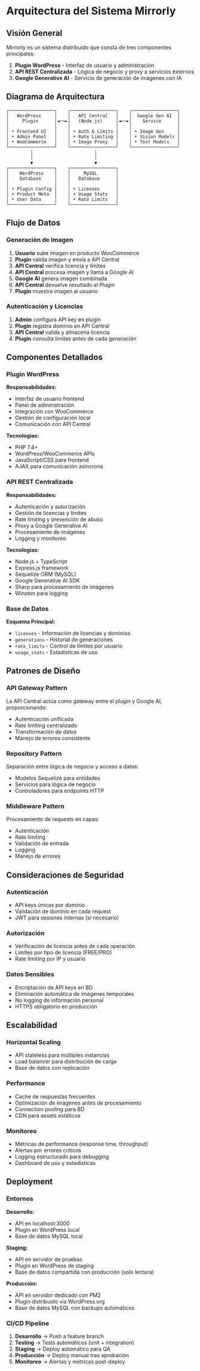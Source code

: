 # Arquitectura del Sistema Mirrorly

## Visión General

Mirrorly es un sistema distribuido que consta de tres componentes principales:

1. **Plugin WordPress** - Interfaz de usuario y administración
2. **API REST Centralizada** - Lógica de negocio y proxy a servicios externos
3. **Google Generative AI** - Servicio de generación de imágenes con IA

## Diagrama de Arquitectura

```
┌─────────────────┐    ┌─────────────────┐    ┌─────────────────┐
│   WordPress     │    │   API Central   │    │  Google Gen AI  │
│     Plugin      │◄──►│   (Node.js)     │◄──►│    Service      │
│                 │    │                 │    │                 │
│ • Frontend UI   │    │ • Auth & Limits │    │ • Image Gen     │
│ • Admin Panel   │    │ • Rate Limiting │    │ • Vision Models │
│ • WooCommerce   │    │ • Image Proxy   │    │ • Text Models   │
└─────────────────┘    └─────────────────┘    └─────────────────┘
         │                       │
         │                       │
         ▼                       ▼
┌─────────────────┐    ┌─────────────────┐
│    WordPress    │    │     MySQL       │
│    Database     │    │   Database      │
│                 │    │                 │
│ • Plugin Config │    │ • Licenses      │
│ • Product Meta  │    │ • Usage Stats   │
│ • User Data     │    │ • Rate Limits   │
└─────────────────┘    └─────────────────┘
```

## Flujo de Datos

### Generación de Imagen

1. **Usuario** sube imagen en producto WooCommerce
2. **Plugin** valida imagen y envía a API Central
3. **API Central** verifica licencia y límites
4. **API Central** procesa imagen y llama a Google AI
5. **Google AI** genera imagen combinada
6. **API Central** devuelve resultado al Plugin
7. **Plugin** muestra imagen al usuario

### Autenticación y Licencias

1. **Admin** configura API key en plugin
2. **Plugin** registra dominio en API Central
3. **API Central** valida y almacena licencia
4. **Plugin** consulta límites antes de cada generación

## Componentes Detallados

### Plugin WordPress

**Responsabilidades:**
- Interfaz de usuario frontend
- Panel de administración
- Integración con WooCommerce
- Gestión de configuración local
- Comunicación con API Central

**Tecnologías:**
- PHP 7.4+
- WordPress/WooCommerce APIs
- JavaScript/CSS para frontend
- AJAX para comunicación asíncrona

### API REST Centralizada

**Responsabilidades:**
- Autenticación y autorización
- Gestión de licencias y límites
- Rate limiting y prevención de abuso
- Proxy a Google Generative AI
- Procesamiento de imágenes
- Logging y monitoreo

**Tecnologías:**
- Node.js + TypeScript
- Express.js framework
- Sequelize ORM (MySQL)
- Google Generative AI SDK
- Sharp para procesamiento de imágenes
- Winston para logging

### Base de Datos

**Esquema Principal:**
- `licenses` - Información de licencias y dominios
- `generations` - Historial de generaciones
- `rate_limits` - Control de límites por usuario
- `usage_stats` - Estadísticas de uso

## Patrones de Diseño

### API Gateway Pattern
La API Central actúa como gateway entre el plugin y Google AI, proporcionando:
- Autenticación unificada
- Rate limiting centralizado
- Transformación de datos
- Manejo de errores consistente

### Repository Pattern
Separación entre lógica de negocio y acceso a datos:
- Modelos Sequelize para entidades
- Servicios para lógica de negocio
- Controladores para endpoints HTTP

### Middleware Pattern
Procesamiento de requests en capas:
- Autenticación
- Rate limiting
- Validación de entrada
- Logging
- Manejo de errores

## Consideraciones de Seguridad

### Autenticación
- API keys únicas por dominio
- Validación de dominio en cada request
- JWT para sesiones internas (si necesario)

### Autorización
- Verificación de licencia antes de cada operación
- Límites por tipo de licencia (FREE/PRO)
- Rate limiting por IP y usuario

### Datos Sensibles
- Encriptación de API keys en BD
- Eliminación automática de imágenes temporales
- No logging de información personal
- HTTPS obligatorio en producción

## Escalabilidad

### Horizontal Scaling
- API stateless para múltiples instancias
- Load balancer para distribución de carga
- Base de datos con replicación

### Performance
- Cache de respuestas frecuentes
- Optimización de imágenes antes de procesamiento
- Connection pooling para BD
- CDN para assets estáticos

### Monitoreo
- Métricas de performance (response time, throughput)
- Alertas por errores críticos
- Logging estructurado para debugging
- Dashboard de uso y estadísticas

## Deployment

### Entornos

**Desarrollo:**
- API en localhost:3000
- Plugin en WordPress local
- Base de datos MySQL local

**Staging:**
- API en servidor de pruebas
- Plugin en WordPress de staging
- Base de datos compartida con producción (solo lectura)

**Producción:**
- API en servidor dedicado con PM2
- Plugin distribuido via WordPress.org
- Base de datos MySQL con backups automáticos

### CI/CD Pipeline

1. **Desarrollo** → Push a feature branch
2. **Testing** → Tests automáticos (unit + integration)
3. **Staging** → Deploy automático para QA
4. **Producción** → Deploy manual tras aprobación
5. **Monitoreo** → Alertas y métricas post-deploy